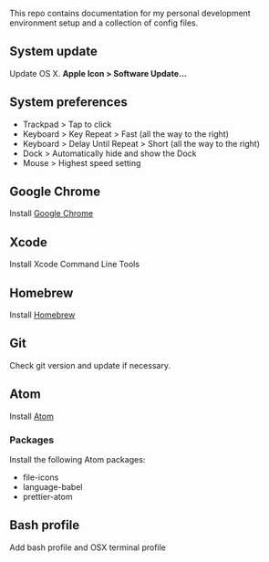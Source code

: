 This repo contains documentation for my personal development environment setup and a collection of config files.

## System update

Update OS X. **Apple Icon > Software Update...**

## System preferences

- Trackpad > Tap to click
- Keyboard > Key Repeat > Fast (all the way to the right)
- Keyboard > Delay Until Repeat > Short (all the way to the right)
- Dock > Automatically hide and show the Dock
- Mouse > Highest speed setting

## Google Chrome

Install [Google Chrome](https://www.google.com/intl/en/chrome/browser/)

## Xcode

Install Xcode Command Line Tools

## Homebrew

Install [Homebrew](http://brew.sh/)

## Git

Check git version and update if necessary.

## Atom

Install [Atom](https://atom.io/)

### Packages

Install the following Atom packages:

- file-icons
- language-babel
- prettier-atom

## Bash profile

Add bash profile and OSX terminal profile
